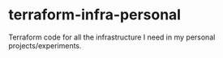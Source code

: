 # terraform-infra-personal

Terraform code for all the infrastructure I need in my personal projects/experiments.
